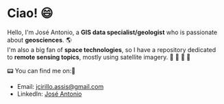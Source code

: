 # Ciao! :smile:

Hello, I'm José Antonio, a **GIS data specialist/geologist** who is passionate about **geosciences**. :earth_americas: <br>
I'm also a big fan of **space technologies**, so I have a repository dedicated to **remote sensing topics**, mostly using satellite imagery. :satellite: :rocket: :deciduous_tree: :leaves:

:pager: You can find me on::mega:<br>

* Email: jcirillo.assis@gmail.com <br>
* LinkedIn: [José Antonio](https://www.linkedin.com/in/joseantoniocirillodeassis/)
